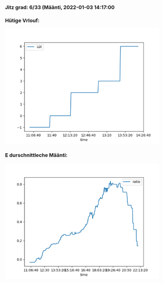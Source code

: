 ### Jitz grad: 6/33 (Määnti, 2022-01-03 14:17:00

### Hütige Vrlouf:
![Graph](Today.png)

### E durschnittleche Määnti:
![Graph](Määnti.png)